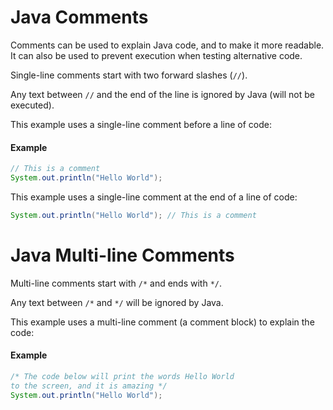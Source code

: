 # Java Comments
Comments can be used to explain Java code, and to make it more readable. It can also be used to prevent execution when testing alternative code.

Single-line comments start with two forward slashes (`//`).

Any text between `//` and the end of the line is ignored by Java (will not be executed).

This example uses a single-line comment before a line of code:

#### Example

```java
// This is a comment
System.out.println("Hello World");
```

This example uses a single-line comment at the end of a line of code:

```java
System.out.println("Hello World"); // This is a comment
```

# Java Multi-line Comments
Multi-line comments start with `/*` and ends with `*/`.

Any text between `/*` and `*/` will be ignored by Java.

This example uses a multi-line comment (a comment block) to explain the code:

#### Example
```java
/* The code below will print the words Hello World
to the screen, and it is amazing */
System.out.println("Hello World");
```